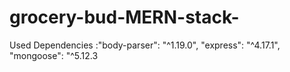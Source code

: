 # grocery-bud-MERN-stack-
Used Dependencies :"body-parser": "^1.19.0",
    "express": "^4.17.1",
    "mongoose": "^5.12.3 


